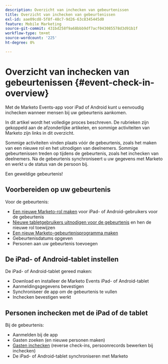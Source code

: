 ```yaml
---
description: Overzicht van inchecken van gebeurtenissen
title: Overzicht van inchecken van gebeurtenissen
exl-id: aae09cd8-5f8f-48c7-9d26-63c8345445d0
feature: Mobile Marketing
source-git-commit: 431bd258f9a68bbb9df7acf043085578d3d91b1f
workflow-type: tm+mt
source-wordcount: '225'
ht-degree: 0%

---
```


# Overzicht van inchecken van gebeurtenissen {#event-check-in-overview}

Met de Marketo Events-app voor iPad of Android kunt u eenvoudig inchecken wanneer mensen bij uw gebeurtenis aankomen.

In dit artikel wordt het volledige proces beschreven. De rubrieken zijn gekoppeld aan de afzonderlijke artikelen, en sommige activiteiten van Marketo zijn links in dit overzicht.

Sommige activiteiten vinden plaats vóór de gebeurtenis, zoals het maken van een nieuwe rol en het uitnodigen van deelnemers. Sommige gebeurtenissen treden op tijdens de gebeurtenis, zoals het inchecken van deelnemers. Na de gebeurtenis synchroniseert u uw gegevens met Marketo en werkt u de status van de persoon bij.

Een geweldige gebeurtenis!

## Voorbereiden op uw gebeurtenis

Voor de gebeurtenis:

* [Een nieuwe Marketo-rol maken](/help/marketo/product-docs/core-marketo-concepts/mobile-apps/event-check-in/grant-users-access-to-the-check-in-app.md) voor iPad- of Android-gebruikers voor de gebeurtenis
* [Nieuwe tabletgebruikers uitnodigen voor de gebeurtenis](/help/marketo/product-docs/core-marketo-concepts/mobile-apps/event-check-in/grant-users-access-to-the-check-in-app.md) en hen de nieuwe rol toewijzen
* [Een nieuw Marketo-gebeurtenisprogramma maken](/help/marketo/product-docs/demand-generation/events/understanding-events/create-a-new-event-program.md)
* Gebeurtenisdatums opgeven
* Personen aan uw gebeurtenis toevoegen

## De iPad- of Android-tablet instellen

De iPad- of Android-tablet gereed maken:

* Download en installeer de Marketo Events iPad- of Android-tablet
* Aanmeldingsgegevens bevestigen
* Synchroniseer de app om de gebeurtenis te vullen
* Inchecken bevestigen werkt

## Personen inchecken met de iPad of de tablet

Bij de gebeurtenis:

* Aanmelden bij de app
* Gasten zoeken (en nieuwe personen maken)
* [Gasten inchecken](/help/marketo/product-docs/core-marketo-concepts/mobile-apps/event-check-in/check-people-into-your-event-from-your-tablet.md) (reverse check-ins, persoonrecords bewerken bij inchecken)
* De iPad- of Android-tablet synchroniseren met Marketo
